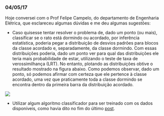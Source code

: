 ### 04/05/17

Hoje conversei com o Prof Felipe Campelo, do departamento de Engenharia Elétrica, que esclareceu algumas dúvidas e me deu algumas 
sugestões:

* Caso quisesse tentar resolver o problema de, dado um ponto (ou mais), classificar se o rato está dormindo ou acordado, por inferência 
estatística, poderia pegar a distribuição de desvios padrões para blocos da classe acordado e, separadamente, da classe dormindo. 
Com essas distribuições poderia, dado um ponto ver para qual das distribuições ele teria mais probabilidade de estar, utilizando 
o teste de taxa de verossimilhança (LRT). No entanto, plotando as distribuições obtive o resultado mostrado na figura abaixo. Como 
podemos observar, dado um ponto, só podemos afirmar com certeza que ele pertence à classe acordado, uma vez que praticamente 
toda a classe dormindo se encontra dentro da primeira barra da distribuição acordado.

![](https://github.com/ianamccs/OpenLabBook-Iana/blob/master/Imagens/comp_sdt_ac_do.png)

* Utilizar algum algoritmo classificador para ser treinado com os dados disponíveis, como havia dito 
no fim do último [post](https://github.com/ianamccs/OpenLabBook-Iana/blob/4d83c3c6853274a15955346df655ec7aae005127/Diario/Maio/03-05-17.md).
